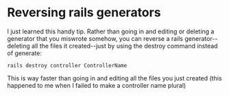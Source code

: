 # Reversing rails generators

I just learned this handy tip. Rather than going in and editing or deleting a generator that you miswrote somehow, you can reverse a rails generator--deleting all the files it created--just by using the destroy command instead of generate:

```
rails destroy controller ControllerName
```

This is way faster than going in and editing all the files you just created (this happened to me when I failed to make a controller name plural)
